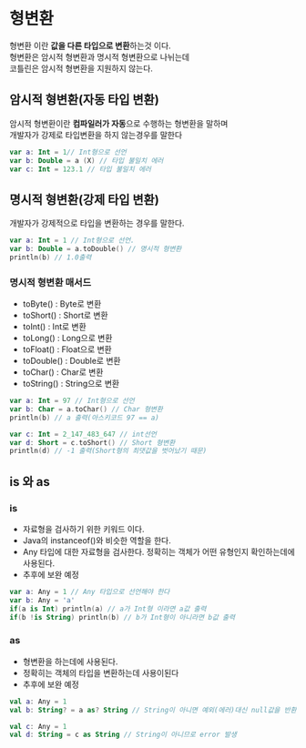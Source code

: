 # 형변환

형변환 이란 **값을 다른 타입으로 변환**하는것 이다.<br>
형변환은 암시적 형변환과 명시적 형변환으로 나뉘는데<br>
코틀린은 암시적 형변환을 지원하지 않는다.

## 암시적 형변환(자동 타입 변환)
암시적 형변환이란 **컴파일러가 자동**으로 수행하는 형변환을 말하며<br>
개발자가 강제로 타입변환을 하지 않는경우를 말한다
```kotlin
var a: Int = 1// Int형으로 선언
var b: Double = a (X) // 타입 불일치 에러
var c: Int = 123.1 // 타입 불일치 에러
```
## 명시적 형변환(강제 타입 변환)
개발자가 강제적으로 타입을 변환하는 경우를 말한다.
```kotlin
var a: Int = 1 // Int형으로 선언.
var b: Double = a.toDouble() // 명시적 형변환
println(b) // 1.0출력
```

### 명시적 형변환 매서드
- toByte() : Byte로 변환
- toShort() : Short로 변환
- toInt() : Int로 변환
- toLong() : Long으로 변환
- toFloat() : Float으로 변환
- toDouble() : Double로 변환
- toChar() : Char로 변환
- toString() : String으로 변환
```kotlin
var a: Int = 97 // Int형으로 선언
var b: Char = a.toChar() // Char 형변환
println(b) // a 출력(아스키코드 97 == a)

var c: Int = 2_147_483_647 // int선언
var d: Short = c.toShort() // Short 형변환
println(d) // -1 출력(Short형의 최댓값을 벗어났기 때문)
```

## is 와 as
### is
- 자료형을 검사하기 위한 키워드 이다.
- Java의 instanceof()와 비슷한 역할을 한다.
- Any 타입에 대한 자료형을 검사한다. 정확히는 객체가 어떤 유형인지 확인하는데에 사용된다.
- 추후에 보완 예정

```kotlin
var a: Any = 1 // Any 타입으로 선언해야 한다
var b: Any = 'a'
if(a is Int) println(a) // a가 Int형 이라면 a값 출력
if(b !is String) println(b) // b가 Int형이 아니라면 b값 출력
```
### as

- 형변환을 하는데에 사용된다.
- 정확히는 객체의 타입을 변환하는데 사용이된다
- 추후에 보완 예정

```kotlin
val a: Any = 1
val b: String? = a as? String // String이 아니면 예외(에러)대신 null값을 반환

val c: Any = 1
val d: String = c as String // String이 아니므로 error 발생
```
